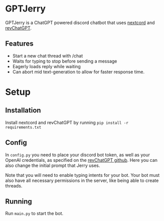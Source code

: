 ﻿# GPTJerry

GPTJerry is a ChatGPT powered discord chatbot that uses [nextcord](https://github.com/nextcord/nextcord) and [revChatGPT](https://github.com/acheong08/ChatGPT).
## Features

 - Start a new chat thread with /chat
 - Waits for typing to stop before sending a message
 - Eagerly loads reply while waiting
 - Can abort mid text-generation to allow for faster response time.

# Setup
## Installation

Install nextcord and revChatGPT by running `pip install -r requirements.txt`

## Config

In `config.py` you need to place your discord bot token, as well as your OpenAI credentials, as specified on the [revChatGPT github](https://github.com/acheong08/ChatGPT). Here you can also change the initial prompt that Jerry uses.

Note that you will need to enable typing intents for your bot. Your bot must also have all necessary permissions in the server, like being able to create threads.

## Running

Run `main.py` to start the bot.

